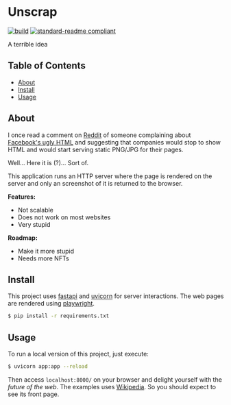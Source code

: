 # Unscrap

[![build](https://github.com/meyer1994/unscrap/actions/workflows/build.yml/badge.svg)](https://github.com/meyer1994/unscrap/actions/workflows/build.yml)
[![standard-readme compliant](https://img.shields.io/badge/readme%20style-standard-brightgreen.svg?style=flat-square)](https://github.com/RichardLitt/standard-readme)

A terrible idea

## Table of Contents

- [About](#about)
- [Install](#install)
- [Usage](#usage)

## About

I once read a comment on [Reddit][1] of someone complaining about
[Facebook's ugly HTML][2] and suggesting that companies would stop to show HTML
and would start serving static PNG/JPG for their pages.

Well... Here it is (?)... Sort of.

This application runs an HTTP server where the page is rendered on the server
and only an screenshot of it is returned to the browser.

**Features:**

- Not scalable
- Does not work on most websites
- Very stupid

**Roadmap:**

- Make it more stupid
- Needs more NFTs

## Install

This project uses [fastapi][3] and [uvicorn][4] for server interactions. The
web pages are rendered using [playwright][5].

```sh
$ pip install -r requirements.txt
```

## Usage

To run a local version of this project, just execute:

```sh
$ uvicorn app:app --reload
```

Then access `localhost:8000/` on your browser and delight yourself with the
_future of the web_. The examples uses [Wikipedia][6]. So you should expect to
see its front page.

[1]: https://reddit.com/
[2]: https://web.archive.org/web/20220106000653/https://old.reddit.com/r/assholedesign/comments/anila7/facebook_splitting_the_word_sponsored_to_bypass/
[3]: https://fastapi.tiangolo.com/
[4]: https://www.uvicorn.org/
[5]: https://playwright.dev/
[6]: https://www.wikipedia.org/
